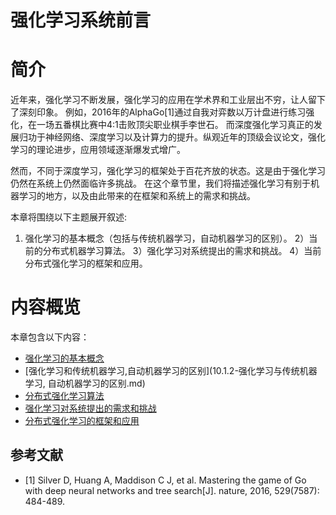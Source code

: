 <!--Copyright © Microsoft Corporation. All rights reserved.
  适用于[License](https://github.com/microsoft/AI-System/blob/main/LICENSE)版权许可-->


  # 强化学习系统前言

  # 简介 

近年来，强化学习不断发展，强化学习的应用在学术界和工业层出不穷，让人留下了深刻印象。 例如，2016年的AlphaGo[1]通过自我对弈数以万计盘进行练习强化，在一场五番棋比赛中4:1击败顶尖职业棋手李世石。 而深度强化学习真正的发展归功于神经网络、深度学习以及计算力的提升。纵观近年的顶级会议论文，强化学习的理论进步，应用领域逐渐爆发式增广。

然而，不同于深度学习，强化学习的框架处于百花齐放的状态。这是由于强化学习仍然在系统上仍然面临许多挑战。
在这个章节里，我们将描述强化学习有别于机器学习的地方，以及由此带来的在框架和系统上的需求和挑战。


本章将围绕以下主题展开叙述:
1) 强化学习的基本概念（包括与传统机器学习，自动机器学习的区别）。
2）当前的分布式机器学习算法。 
3）强化学习对系统提出的需求和挑战。
4）当前分布式强化学习的框架和应用。

# 内容概览

本章包含以下内容：

- [强化学习的基本概念](10.1.1-强化学习的基本概念.md) 	
- [强化学习和传统机器学习,自动机器学习的区别](10.1.2-强化学习与传统机器学习, 自动机器学习的区别.md) 	
- [分布式强化学习算法](10.2.1-分布式强化学习算法.md) 	
- [强化学习对系统提出的需求和挑战](10.2.2-分布式强化学习对框架的需求和挑战.md)
- [分布式强化学习的框架和应用](10.2.3-分布式强化学习框架和应用.md)

## 参考文献
- [1] Silver D, Huang A, Maddison C J, et al. Mastering the game of Go with deep neural networks and tree search[J]. nature, 2016, 529(7587): 484-489.
